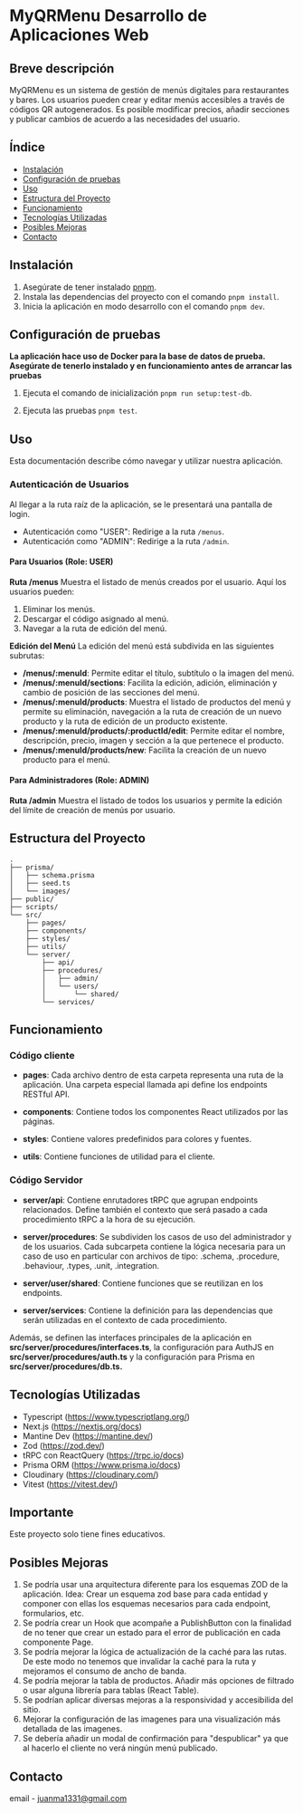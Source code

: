 # MyQRMenu Desarrollo de Aplicaciones Web

## Breve descripción

MyQRMenu es un sistema de gestión de menús digitales para restaurantes y bares. Los usuarios pueden crear y editar menús accesibles a través de códigos QR autogenerados. Es posible modificar precios, añadir secciones y publicar cambios de acuerdo a las necesidades del usuario.

## Índice

- [Instalación](#instalación)
- [Configuración de pruebas](#configuración-de-pruebas)
- [Uso](#documentacion-de-uso)
- [Estructura del Proyecto](#estructura-del-proyecto)
- [Funcionamiento](#funcionamiento)
- [Tecnologías Utilizadas](#tecnologías-utilizadas)
- [Posibles Mejoras](#posibles-mejoras)
- [Contacto](#contacto)

## Instalación

1. Asegúrate de tener instalado [pnpm](https://pnpm.io/installation).
2. Instala las dependencias del proyecto con el comando `pnpm install`.
3. Inicia la aplicación en modo desarrollo con el comando `pnpm dev`.

## Configuración de pruebas

**La aplicación hace uso de Docker para la base de datos de prueba. Asegúrate de tenerlo instalado y en funcionamiento antes de arrancar las pruebas**

1. Ejecuta el comando de inicialización `pnpm run setup:test-db`.

2. Ejecuta las pruebas `pnpm test`.

## Uso

Esta documentación describe cómo navegar y utilizar nuestra aplicación.

### Autenticación de Usuarios

Al llegar a la ruta raíz de la aplicación, se le presentará una pantalla de login.

- Autenticación como "USER": Redirige a la ruta `/menus`.
- Autenticación como "ADMIN": Redirige a la ruta `/admin`.

#### Para Usuarios (Role: USER)

**Ruta /menus**
Muestra el listado de menús creados por el usuario. Aquí los usuarios pueden:

1. Eliminar los menús.
2. Descargar el código asignado al menú.
3. Navegar a la ruta de edición del menú.

**Edición del Menú**
La edición del menú está subdivida en las siguientes subrutas:

- **/menus/:menuId**: Permite editar el título, subtítulo o la imagen del menú.
- **/menus/:menuId/sections**: Facilita la edición, adición, eliminación y cambio de posición de las secciones del menú.
- **/menus/:menuId/products**: Muestra el listado de productos del menú y permite su eliminación, navegación a la ruta de creación de un nuevo producto y la ruta de edición de un producto existente.
- **/menus/:menuId/products/:productId/edit**: Permite editar el nombre, descripción, precio, imagen y sección a la que pertenece el producto.
- **/menus/:menuId/products/new**: Facilita la creación de un nuevo producto para el menú.

#### Para Administradores (Role: ADMIN)

**Ruta /admin**
Muestra el listado de todos los usuarios y permite la edición del límite de creación de menús por usuario.

## Estructura del Proyecto

```
.
├── prisma/
│   ├── schema.prisma
│   ├── seed.ts
│   └── images/
├── public/
├── scripts/
└── src/
    ├── pages/
    ├── components/
    ├── styles/
    ├── utils/
    └── server/
        ├── api/
        ├── procedures/
        │   ├── admin/
        │   └── users/
        │       └── shared/
        └── services/

```

## Funcionamiento

### Código cliente

- **pages**: Cada archivo dentro de esta carpeta representa una ruta de la aplicación. Una carpeta especial llamada api define los endpoints RESTful API.

- **components**: Contiene todos los componentes React utilizados por las páginas.

- **styles**: Contiene valores predefinidos para colores y fuentes.

- **utils**: Contiene funciones de utilidad para el cliente.

### Código Servidor

- **server/api**: Contiene enrutadores tRPC que agrupan endpoints relacionados. Define también el contexto que será pasado a cada procedimiento tRPC a la hora de su ejecución.

- **server/procedures**: Se subdividen los casos de uso del administrador y de los usuarios. Cada subcarpeta contiene la lógica necesaria para un caso de uso en particular con archivos de tipo: .schema, .procedure, .behaviour, .types, .unit, .integration.

- **server/user/shared**: Contiene funciones que se reutilizan en los endpoints.

- **server/services**: Contiene la definición para las dependencias que serán utilizadas en el contexto de cada procedimiento.

Además, se definen las interfaces principales de la aplicación en **src/server/procedures/interfaces.ts**, la configuración para AuthJS en **src/server/procedures/auth.ts** y la configuración para Prisma en **src/server/procedures/db.ts.**

## Tecnologías Utilizadas

- Typescript (https://www.typescriptlang.org/)
- Next.js (https://nextjs.org/docs)
- Mantine Dev (https://mantine.dev/)
- Zod (https://zod.dev/)
- tRPC con ReactQuery (https://trpc.io/docs)
- Prisma ORM (https://www.prisma.io/docs)
- Cloudinary (https://cloudinary.com/)
- Vitest (https://vitest.dev/)

## Importante

Este proyecto solo tiene fines educativos.

## Posibles Mejoras

1. Se podría usar una arquitectura diferente para los esquemas ZOD de la aplicación.
   Idea: Crear un esquema zod base para cada entidad y componer con ellas los esquemas necesarios para cada endpoint, formularios, etc.
2. Se podría crear un Hook que acompañe a PublishButton con la finalidad de no tener que crear un estado para el error de publicación en cada componente Page.
3. Se podría mejorar la lógica de actualización de la caché para las rutas. De este modo no tenemos que invalidar la caché para la ruta y mejoramos el consumo de ancho de banda.
4. Se podría mejorar la tabla de productos. Añadir más opciones de filtrado o usar alguna librería para tablas (React Table).
5. Se podrían aplicar diversas mejoras a la responsividad y accesibilida del sitio.
6. Mejorar la configuración de las imagenes para una visualización más detallada de las imagenes.
7. Se debería añadir un modal de confirmación para "despublicar" ya que al hacerlo el cliente no verá ningún menú publicado.

## Contacto

email - juanma1331@gmail.com
